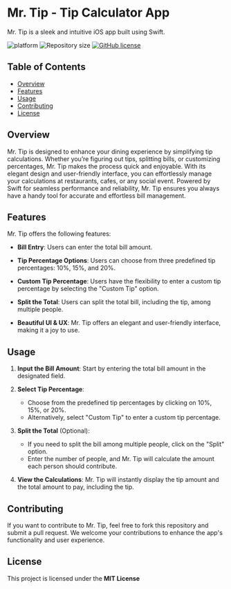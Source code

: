 # Mr. Tip - Tip Calculator App
Mr. Tip is a sleek and intuitive iOS app built using Swift.

![platform](https://img.shields.io/badge/platform-iOS-orange)
![Repository size](https://img.shields.io/github/repo-size/csprasad/Mr-Tip)
[![GitHub license](https://img.shields.io/badge/License-MIT-orange.svg)](LICENSE)

## Table of Contents
- [Overview](#overview)
- [Features](#features)
- [Usage](#usage)
- [Contributing](#contributing)
- [License](#license)

## Overview

Mr. Tip is designed to enhance your dining experience by simplifying tip calculations. Whether you’re figuring out tips, splitting bills, or customizing percentages, Mr. Tip makes the process quick and enjoyable. With its elegant design and user-friendly interface, you can effortlessly manage your calculations at restaurants, cafes, or any social event. Powered by Swift for seamless performance and reliability, Mr. Tip ensures you always have a handy tool for accurate and effortless bill management.

## Features

Mr. Tip offers the following features:

- **Bill Entry**: Users can enter the total bill amount.

- **Tip Percentage Options**: Users can choose from three predefined tip percentages: 10%, 15%, and 20%.

- **Custom Tip Percentage**: Users have the flexibility to enter a custom tip percentage by selecting the "Custom Tip" option.

- **Split the Total**: Users can split the total bill, including the tip, among multiple people.

- **Beautiful UI & UX**: Mr. Tip offers an elegant and user-friendly interface, making it a joy to use.


## Usage

1. **Input the Bill Amount**: Start by entering the total bill amount in the designated field.

2. **Select Tip Percentage**:
   - Choose from the predefined tip percentages by clicking on 10%, 15%, or 20%.
   - Alternatively, select "Custom Tip" to enter a custom tip percentage.

3. **Split the Total** (Optional):
   - If you need to split the bill among multiple people, click on the "Split" option.
   - Enter the number of people, and Mr. Tip will calculate the amount each person should contribute.

4. **View the Calculations**: Mr. Tip will instantly display the tip amount and the total amount to pay, including the tip.

## Contributing

If you want to contribute to Mr. Tip, feel free to fork this repository and submit a pull request. We welcome your contributions to enhance the app's functionality and user experience.

## License

This project is licensed under the **MIT License**
